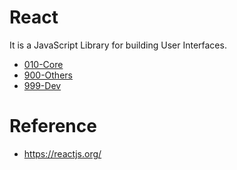 # React

It is a JavaScript Library for building User Interfaces.

* [010-Core](010-Core/)
* [900-Others](900-Others/)
* [999-Dev](999-Dev/)

# Reference
* https://reactjs.org/